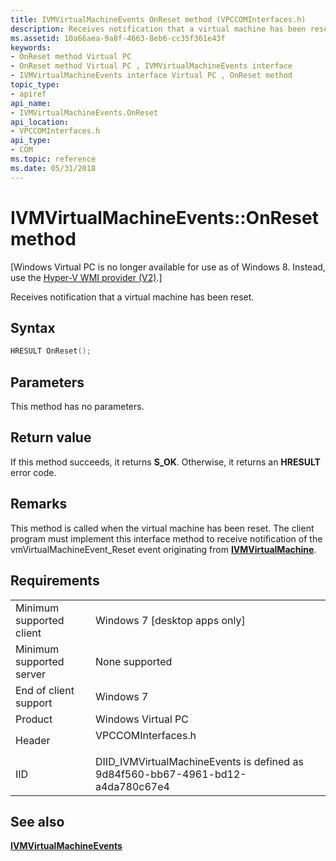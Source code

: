 ```yaml
---
title: IVMVirtualMachineEvents OnReset method (VPCCOMInterfaces.h)
description: Receives notification that a virtual machine has been reset.
ms.assetid: 10a66aea-9a8f-4663-8eb6-cc35f361e43f
keywords:
- OnReset method Virtual PC
- OnReset method Virtual PC , IVMVirtualMachineEvents interface
- IVMVirtualMachineEvents interface Virtual PC , OnReset method
topic_type:
- apiref
api_name:
- IVMVirtualMachineEvents.OnReset
api_location:
- VPCCOMInterfaces.h
api_type:
- COM
ms.topic: reference
ms.date: 05/31/2018
---
```


# IVMVirtualMachineEvents::OnReset method

\[Windows Virtual PC is no longer available for use as of Windows 8. Instead, use the [Hyper-V WMI provider (V2)](/windows/desktop/HyperV_v2/windows-virtualization-portal).\]

Receives notification that a virtual machine has been reset.

## Syntax


```C++
HRESULT OnReset();
```



## Parameters

This method has no parameters.

## Return value

If this method succeeds, it returns **S\_OK**. Otherwise, it returns an **HRESULT** error code.

## Remarks

This method is called when the virtual machine has been reset. The client program must implement this interface method to receive notification of the vmVirtualMachineEvent\_Reset event originating from [**IVMVirtualMachine**](ivmvirtualmachine.md).

## Requirements



|                                     |                                                                                               |
|-------------------------------------|-----------------------------------------------------------------------------------------------|
| Minimum supported client<br/> | Windows 7 \[desktop apps only\]<br/>                                                    |
| Minimum supported server<br/> | None supported<br/>                                                                     |
| End of client support<br/>    | Windows 7<br/>                                                                          |
| Product<br/>                  | Windows Virtual PC<br/>                                                                 |
| Header<br/>                   | <dl> <dt>VPCCOMInterfaces.h</dt> </dl> |
| IID<br/>                      | DIID\_IVMVirtualMachineEvents is defined as 9d84f560-bb67-4961-bd12-a4da780c67e4<br/>   |



## See also

<dl> <dt>

[**IVMVirtualMachineEvents**](ivmvirtualmachineevents.md)
</dt> </dl>

 

